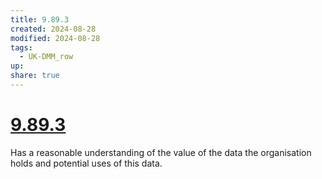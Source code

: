 ```yaml
---
title: 9.89.3
created: 2024-08-28
modified: 2024-08-28
tags:
  - UK-DMM_row
up: 
share: true
---
```

# [9.89.3](9.89.3.md)

Has a reasonable understanding of the value of the data the organisation holds and potential uses of this data.
